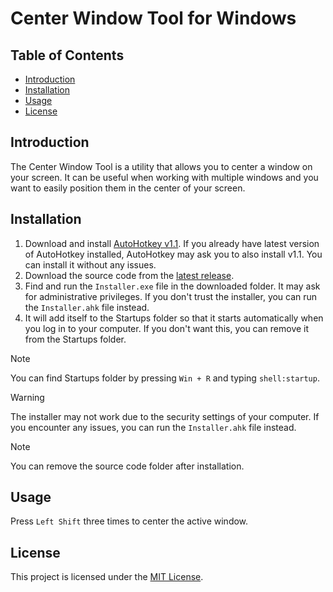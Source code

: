 # Center Window Tool for Windows

## Table of Contents
- [Introduction](#introduction)
- [Installation](#installation)
- [Usage](#usage)
- [License](#license)

## Introduction
The Center Window Tool is a utility that allows you to center a window on your screen. It can be useful when working with multiple windows and you want to easily position them in the center of your screen.

## Installation
1. Download and install [AutoHotkey v1.1](https://www.autohotkey.com/download/ahk-install.exe). If you already have latest version of AutoHotkey installed, AutoHotkey may ask you to also install v1.1. You can install it without any issues.
2. Download the source code from the [latest release](https://github.com/30sp/Center-Window-Tool/releases/latest).
3. Find and run the `Installer.exe` file in the downloaded folder. It may ask for administrative privileges. If you don't trust the installer, you can run the `Installer.ahk` file instead.
4. It will add itself to the Startups folder so that it starts automatically when you log in to your computer. If you don't want this, you can remove it from the Startups folder.

> [!NOTE]
> You can find Startups folder by pressing `Win + R` and typing `shell:startup`.

> [!WARNING]
> The installer may not work due to the security settings of your computer. If you encounter any issues, you can run the `Installer.ahk` file instead.

> [!NOTE]
> You can remove the source code folder after installation.

## Usage
Press `Left Shift` three times to center the active window.

## License
This project is licensed under the [MIT License](/LICENSE).
